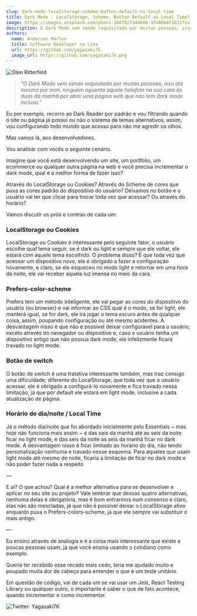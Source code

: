 ```yaml
---
slug: dark-mode-localstorage-scheme-button-default-ou-local-time
title: Dark Mode - LocalStorage, Scheme, Button Default ou Local Time?
image: https://images.unsplash.com/photo-1607027340690-37e80b0f1b31?ixlib=rb-4.0.3&ixid=MnwxMjA3fDB8MHxwaG90by1wYWdlfHx8fGVufDB8fHx8&auto=format&fit=crop&w=773&q=80
description: O Dark Mode vem sendo requisitado por muitas pessoas, isso até mesmo por mim, ninguém aguenta aquele holofote na sua cara às duas da manhã por abrir uma página web que não tem dark mode incluso.
authors:
  name: Anderson Marlon
  title: Software Developer na Linx
  url: https://github.com/yagasaki7k
  image_url: https://github.com/yagasaki7k.png
---
```


![](https://images.unsplash.com/photo-1607027340690-37e80b0f1b31?ixlib=rb-4.0.3&ixid=MnwxMjA3fDB8MHxwaG90by1wYWdlfHx8fGVufDB8fHx8&auto=format&fit=crop&w=773&q=80 "Sten Ritterfeld")

> _"O Dark Mode vem sendo requisitado por muitas pessoas, isso até mesmo por mim, ninguém aguenta aquele holofote na sua cara às duas da manhã por abrir uma página web que não tem dark mode incluso."_

Eu por exemplo, recorro ao Dark Reader por padrão e vou filtrando quando o site ou página já possuí ou não o sistema de temas alternativos, assim, vou configurando todo mundo que acesso para não me agredir os olhos.

Mas vamos lá, aos desenvolvedores.

Vou analisar com vocês o seguinte cenário.

Imagine que você está desenvolvendo um site, um portfólio, um ecommerce ou qualquer outra página na web e você precisa incrementar o dark mode, qual é a melhor forma de fazer isso?

Através do LocalStorage ou Cookies? Através do Scheme de cores que puxa as cores padrão do dispositivo do usuário? Deixamos no botão e o usuário vai ter que clicar para trocar toda vez que acessar? Ou através do horário?

Vamos discutir os prós e contras de cada um:

### LocalStorage ou Cookies

LocalStorage ou Cookies é interessante pelo seguinte fator, o usuário escolhe qual tema seguir, se é dark ou light e sempre que ele voltar, ele estará com aquele tema escolhido. O problema disso? É que toda vez que acessar um dispositivo novo, ele é obrigado a fazer a configuração novamente, e claro, se ele esqueceu no modo light e retornar em uma hora da noite, ele vai receber aquela luz imensa no meio da cara.

### Prefers-color-scheme

Prefers tem um método inteligente, ele vai pegar as cores do dispositivo do usuário (ou browser) e vai informar ao CSS qual é o modo, se for light, ele manterá igual, se for dark, ele irá jogar o tema escuro antes de qualquer coisa, assim, poupando configuração ou até mesmo acidentes. A desvantagem nisso é que não é possível deixar configurável para o usuário, exceto através do navegador ou dispositivo e, caso o usuário tenha um dispositivo antigo que não possua dark mode, ele infelizmente ficará travado no light mode.

### Botão de switch

O botão de switch é uma tratativa interessante também, mas traz consigo uma dificuldade, diferente do LocalStorage, que toda vez que o usuário acessar, ele é obrigado a configurá-lo novamente e fica travado nessa limitação, já que por default ele estará em light mode, inclusive a cada atualização de página.

### Horário de dia/noite / Local Time

Já o método dia/noite que foi abordado inicialmente pelo Essentials ~ mas hoje não funciona mais assim ~ é das seis da manhã até as seis da noite ficar no light mode, e das seis da noite às seis da manhã ficar no dark mode. A desvantagem nisso é ficar limitado ao horário do dia, não tendo personalização nenhuma e travado nesse esquema. Para aqueles que usam light mode até mesmo de noite, ficaria a limitação de ficar no dark mode e não poder fazer nada a respeito

—

E aí? O que achou? Qual é a melhor alternativa para se desenvolver e aplicar no seu site ou projeto? Vale lembrar que dessas quatro alternativas, nenhuma delas é obrigatória, mas é bom entrarmos num consenso e claro, elas não são mescladas, já que não é possível deixar o LocalStorage ativo enquanto puxa o Prefers-colors-scheme, já que ele sempre vai substituir o mais antigo.

—

Eu ensino através de analogia e é a coisa mais interessante que existe e poucas pessoas usam, já que você ensina usando o cotidiano como exemplo.

Queria ter recebido esse recado mais cedo, teria me ajudado muito e poupado muita dor de cabeça para entender o que é um teste unitário.

Em questão de código, vai de cada um se vai usar um Jest, React Testing Library ou qualquer outro, o importante é saber o que de fato acontece, quando incrementar e como incrementar.

![Twitter: Yagasaki7K](https://miro.medium.com/max/640/1*Zp-46WgD9XLCn-1iwdaIjQ.webp)
